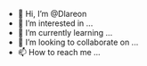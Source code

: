 - 👋 Hi, I’m @Dlareon
- 👀 I’m interested in ...
- 🌱 I’m currently learning ...
- 💞️ I’m looking to collaborate on ...
- 📫 How to reach me ...

<!---
Dlareon/Dlareon is a ✨ special ✨ repository because its `README.md` (this file) appears on your GitHub profile.
You can click the Preview link to take a look at your changes.
--->

